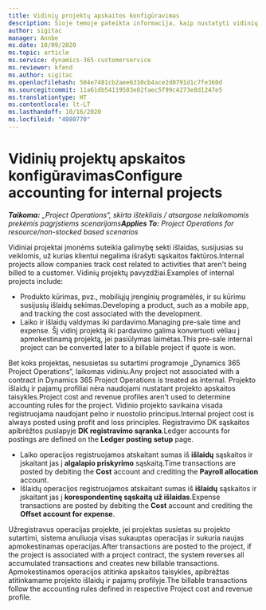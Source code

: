```yaml
---
title: Vidinių projektų apskaitos konfigūravimas
description: Šioje temoje pateikta informacija, kaip nustatyti vidinių projektų apskaitos praktikas naudojant „Project Operations“.
author: sigitac
manager: Annbe
ms.date: 10/09/2020
ms.topic: article
ms.service: dynamics-365-customerservice
ms.reviewer: kfend
ms.author: sigitac
ms.openlocfilehash: 504e7481cb2aee6310cb4ace2d0791d1c7fe360d
ms.sourcegitcommit: 11a61db54119503e82faec5f99c4273e8d1247e5
ms.translationtype: HT
ms.contentlocale: lt-LT
ms.lasthandoff: 10/16/2020
ms.locfileid: "4080770"
---
```

# <a name="configure-accounting-for-internal-projects"></a><span data-ttu-id="234bf-103">Vidinių projektų apskaitos konfigūravimas</span><span class="sxs-lookup"><span data-stu-id="234bf-103">Configure accounting for internal projects</span></span>

<span data-ttu-id="234bf-104">_**Taikoma:** „Project Operations“, skirta ištekliais / atsargose nelaikomomis prekėmis pagrįstiems scenarijams_</span><span class="sxs-lookup"><span data-stu-id="234bf-104">_**Applies To:** Project Operations for resource/non-stocked based scenarios_</span></span>

<span data-ttu-id="234bf-105">Vidiniai projektai įmonėms suteikia galimybę sekti išlaidas, susijusias su veiklomis, už kurias klientui negalima išrašyti sąskaitos faktūros.</span><span class="sxs-lookup"><span data-stu-id="234bf-105">Internal projects allow companies track cost related to activities that aren't being billed to a customer.</span></span> <span data-ttu-id="234bf-106">Vidinių projektų pavyzdžiai.</span><span class="sxs-lookup"><span data-stu-id="234bf-106">Examples of internal projects include:</span></span>

- <span data-ttu-id="234bf-107">Produkto kūrimas, pvz., mobiliųjų įrenginių programėlės, ir su kūrimu susijusių išlaidų sekimas.</span><span class="sxs-lookup"><span data-stu-id="234bf-107">Developing a product, such as a mobile app, and tracking the cost associated with the development.</span></span>
- <span data-ttu-id="234bf-108">Laiko ir išlaidų valdymas iki pardavimo.</span><span class="sxs-lookup"><span data-stu-id="234bf-108">Managing pre-sale time and expense.</span></span> <span data-ttu-id="234bf-109">Šį vidinį projektą iki pardavimo galima konvertuoti vėliau į apmokestinamą projektą, jei pasiūlymas laimėtas.</span><span class="sxs-lookup"><span data-stu-id="234bf-109">This pre-sale internal project can be converted later to a billable project if quote is won.</span></span>

<span data-ttu-id="234bf-110">Bet koks projektas, nesusietas su sutartimi programoje „Dynamics 365 Project Operations“, laikomas vidiniu.</span><span class="sxs-lookup"><span data-stu-id="234bf-110">Any project not associated with a contract in Dynamics 365 Project Operations is treated as internal.</span></span> <span data-ttu-id="234bf-111">Projekto išlaidų ir pajamų profiliai nėra naudojami nustatant projekto apskaitos taisykles.</span><span class="sxs-lookup"><span data-stu-id="234bf-111">Project cost and revenue profiles aren't used to determine accounting rules for the project.</span></span> <span data-ttu-id="234bf-112">Vidinio projekto savikaina visada registruojama naudojant pelno ir nuostolio principus.</span><span class="sxs-lookup"><span data-stu-id="234bf-112">Internal project cost is always posted using profit and loss principles.</span></span> <span data-ttu-id="234bf-113">Registravimo DK sąskaitos apibrėžtos puslapyje **DK registravimo sąranka**.</span><span class="sxs-lookup"><span data-stu-id="234bf-113">Ledger accounts for postings are defined on the **Ledger posting setup** page.</span></span>

- <span data-ttu-id="234bf-114">Laiko operacijos registruojamos atskaitant sumas iš **išlaidų** sąskaitos ir įskaitant jas į **algalapio priskyrimo** sąskaitą.</span><span class="sxs-lookup"><span data-stu-id="234bf-114">Time transactions are posted by debiting the **Cost** account and crediting the **Payroll allocation** account.</span></span>
- <span data-ttu-id="234bf-115">Išlaidų operacijos registruojamos atskaitant sumas iš **išlaidų** sąskaitos ir įskaitant jas į **korespondentinę sąskaitą už išlaidas**.</span><span class="sxs-lookup"><span data-stu-id="234bf-115">Expense transactions are posted by debiting the **Cost** account and crediting the **Offset account for expense**.</span></span>

<span data-ttu-id="234bf-116">Užregistravus operacijas projekte, jei projektas susietas su projekto sutartimi, sistema anuliuoja visas sukauptas operacijas ir sukuria naujas apmokestinamas operacijas.</span><span class="sxs-lookup"><span data-stu-id="234bf-116">After transactions are posted to the project, if the project is associated with a project contract, the system reverses all accumulated transactions and creates new billable transactions.</span></span> <span data-ttu-id="234bf-117">Apmokestinamos operacijos atitinka apskaitos taisykles, apibrėžtas atitinkamame projekto išlaidų ir pajamų profilyje.</span><span class="sxs-lookup"><span data-stu-id="234bf-117">The billable transactions follow the accounting rules defined in respective Project cost and revenue profile.</span></span>



